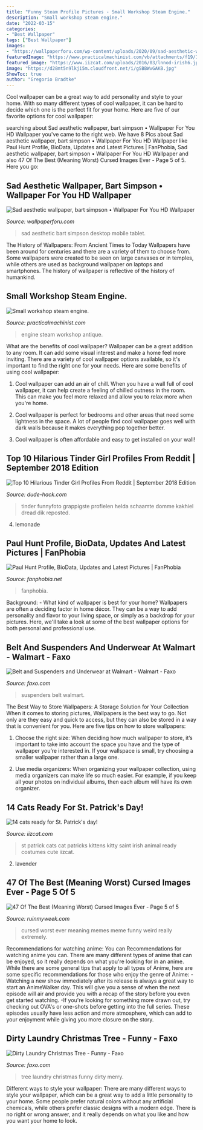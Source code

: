 ```yaml
---
title: "Funny Steam Profile Pictures - Small Workshop Steam Engine."
description: "Small workshop steam engine."
date: "2022-03-15"
categories:
- "Best Wallpaper"
tags: ["Best Wallpaper"]
images:
- "https://wallpaperforu.com/wp-content/uploads/2020/09/sad-aesthetic-wallpaper-20090815165961280x1280.jpg"
featuredImage: "https://www.practicalmachinist.com/vb/attachments/f19/103449d1396066948-small-workshop-steam-engine-antique-restored-little-steam-engine-001.jpg"
featured_image: "https://www.iizcat.com/uploads/2016/03/lnnod-irish6.jpg"
image: "https://d28mt5n9lkji5m.cloudfront.net/i/gSBBWvGAKB.jpg"
ShowToc: true
author: "Gregorio Bradtke"
---
```



Cool wallpaper can be a great way to add personality and style to your home. With so many different types of cool wallpaper, it can be hard to decide which one is the perfect fit for your home. Here are five of our favorite options for cool wallpaper: 

	

		
searching about Sad aesthetic wallpaper, bart simpson • Wallpaper For You HD Wallpaper you've came to the right web. We have 8 Pics about Sad aesthetic wallpaper, bart simpson • Wallpaper For You HD Wallpaper like Paul Hunt Profile, BioData, Updates and Latest Pictures | FanPhobia, Sad aesthetic wallpaper, bart simpson • Wallpaper For You HD Wallpaper and also 47 Of The Best (Meaning Worst) Cursed Images Ever - Page 5 of 5. Here you go:
		
    
## Sad Aesthetic Wallpaper, Bart Simpson • Wallpaper For You HD Wallpaper

<img loading=lazy src="https://wallpaperforu.com/wp-content/uploads/2020/09/sad-aesthetic-wallpaper-20090815165961280x1280.jpg" onerror="this.onerror=null;this.src='https://tse2.mm.bing.net/th?id=OIP.sacc2YNRfaYfqLtrLjwseQHaHa&amp;pid=15.1';" alt="Sad aesthetic wallpaper, bart simpson • Wallpaper For You HD Wallpaper">

_Source: wallpaperforu.com_

>sad aesthetic bart simpson desktop mobile tablet. 

	

The History of Wallpapers: From Ancient Times to Today
Wallpapers have been around for centuries and there are a variety of them to choose from. Some wallpapers were created to be seen on large canvases or in temples, while others are used as background wallpaper on laptops and smartphones. The history of wallpaper is reflective of the history of humankind.

    
## Small Workshop Steam Engine.

<img loading=lazy src="https://www.practicalmachinist.com/vb/attachments/f19/103449d1396066948-small-workshop-steam-engine-antique-restored-little-steam-engine-001.jpg" onerror="this.onerror=null;this.src='https://tse4.mm.bing.net/th?id=OIP.SuHCX0Fetcb0y7dLZ-DZSQHaNI&amp;pid=15.1';" alt="Small workshop steam engine.">

_Source: practicalmachinist.com_

>engine steam workshop antique. 

	

What are the benefits of cool wallpaper?
Wallpaper can be a great addition to any room. It can add some visual interest and make a home feel more inviting. There are a variety of cool wallpaper options available, so it's important to find the right one for your needs. Here are some benefits of using cool wallpaper: 
1. Cool wallpaper can add an air of chill. When you have a wall full of cool wallpaper, it can help create a feeling of chilled outness in the room. This can make you feel more relaxed and allow you to relax more when you're home. 

2. Cool wallpaper is perfect for bedrooms and other areas that need some lightness in the space. A lot of people find cool wallpaper goes well with dark walls because it makes everything pop together better. 

3. Cool wallpaper is often affordable and easy to get installed on your wall!

    
## Top 10 Hilarious Tinder Girl Profiles From Reddit | September 2018 Edition

<img loading=lazy src="https://dude-hack.com/wp-content/uploads/2018/09/Hilarious-Tinder-Girl-Profiles-From-Reddit-September-2018-Edition-9-1-480x791.png" onerror="this.onerror=null;this.src='https://tse4.mm.bing.net/th?id=OIP.eQQFdj0hfpYBR0supaID5QHaMN&amp;pid=15.1';" alt="Top 10 Hilarious Tinder Girl Profiles From Reddit | September 2018 Edition">

_Source: dude-hack.com_

>tinder funnyfoto grappigste profielen helda schaamte domme kakhiel dread dik reposted. 

	

4. lemonade 

    
## Paul Hunt Profile, BioData, Updates And Latest Pictures | FanPhobia

<img loading=lazy src="http://www.fanphobia.net/uploads/actors_2/45340/paul-hunt.jpg" onerror="this.onerror=null;this.src='https://tse1.mm.bing.net/th?id=OIP.jGfhthOvUugokM8jQ35FLAHaKv&amp;pid=15.1';" alt="Paul Hunt Profile, BioData, Updates and Latest Pictures | FanPhobia">

_Source: fanphobia.net_

>fanphobia. 

	

Background: - What kind of wallpaper is best for your home?
Wallpapers are often a deciding factor in home décor. They can be a way to add personality and flavor to your living space, or simply as a backdrop for your pictures. Here, we'll take a look at some of the best wallpaper options for both personal and professional use.

    
## Belt And Suspenders And Underwear At Walmart - Walmart - Faxo

<img loading=lazy src="https://d28mt5n9lkji5m.cloudfront.net/i/dEWXNk0oJV.jpg" onerror="this.onerror=null;this.src='https://tse4.mm.bing.net/th?id=OIP.154j7dAY0W9hTtHXW8liSQAAAA&amp;pid=15.1';" alt="Belt and Suspenders and Underwear at Walmart - Walmart - Faxo">

_Source: faxo.com_

>suspenders belt walmart. 

	

The Best Way to Store Wallpapers: A Storage Solution for Your Collection
When it comes to storing pictures, Wallpapers is the best way to go. Not only are they easy and quick to access, but they can also be stored in a way that is convenient for you. Here are five tips on how to store wallpapers:
1) Choose the right size: When deciding how much wallpaper to store, it’s important to take into account the space you have and the type of wallpaper you’re interested in. If your wallspace is small, try choosing a smaller wallpaper rather than a large one.

2) Use media organizers: When organizing your wallpaper collection, using media organizers can make life so much easier. For example, if you keep all your photos on individual albums, then each album will have its own organizer.

    
## 14 Cats Ready For St. Patrick&#039;s Day!

<img loading=lazy src="https://www.iizcat.com/uploads/2016/03/lnnod-irish6.jpg" onerror="this.onerror=null;this.src='https://tse3.mm.bing.net/th?id=OIP.leKe75Vb7exD1Dp4OdCnywHaJ4&amp;pid=15.1';" alt="14 cats ready for St. Patrick&#039;s day!">

_Source: iizcat.com_

>st patrick cats cat patricks kittens kitty saint irish animal ready costumes cute iizcat. 

	

2. lavender 

    
## 47 Of The Best (Meaning Worst) Cursed Images Ever - Page 5 Of 5

<img loading=lazy src="https://ruinmyweek.com/wp-content/uploads/2018/12/23-of-the-best-meaning-worst-cursed-images-ever-8.jpg" onerror="this.onerror=null;this.src='https://tse1.mm.bing.net/th?id=OIP.I5P5I9-UAz3646BZFT6dzQHaJ3&amp;pid=15.1';" alt="47 Of The Best (Meaning Worst) Cursed Images Ever - Page 5 of 5">

_Source: ruinmyweek.com_

>cursed worst ever meaning memes meme funny weird really extremely. 

	

Recommendations for watching anime: You can
Recommendations for watching anime you can. There are many different types of anime that can be enjoyed, so it really depends on what you're looking for in an anime. While there are some general tips that apply to all types of Anime, here are some specific recommendations for those who enjoy the genre of Anime: 
-Watching a new show immediately after its release is always a great way to start an AnimeWalker day. This will give you a sense of when the next episode will air and provide you with a recap of the story before you even get started watching. 
-If you're looking for something more drawn out, try checking out OVA's or one-shots before getting into the full series. These episodes usually have less action and more atmosphere, which can add to your enjoyment while giving you more closure on the story.

    
## Dirty Laundry Christmas Tree - Funny - Faxo

<img loading=lazy src="https://d28mt5n9lkji5m.cloudfront.net/i/gSBBWvGAKB.jpg" onerror="this.onerror=null;this.src='https://tse4.mm.bing.net/th?id=OIP.YwVLJxtN7ft_rHZpuQjnfAHaKn&amp;pid=15.1';" alt="Dirty Laundry Christmas Tree - Funny - Faxo">

_Source: faxo.com_

>tree laundry christmas funny dirty merry. 

	

Different ways to style your wallpaper:
There are many different ways to style your wallpaper, which can be a great way to add a little personality to your home. Some people prefer natural colors without any artificial chemicals, while others prefer classic designs with a modern edge. There is no right or wrong answer, and it really depends on what you like and how you want your home to look.


